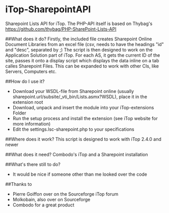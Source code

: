 # iTop-SharepointAPI
Sharepoint Lists API for iTop. The PHP-API itself is based on Thybag's https://github.com/thybag/PHP-SharePoint-Lists-API

##What does it do?
Firstly, the included file creates Sharepoint Online Document Libraries from an excel file (csv, needs to have the headings "id" and "desc", separated by ;)
The script is then designed to work on the Application Solution part of iTop. For each AS, it gets the current ID of the site, passes it onto a display script which displays the data inline on a tab calles Sharepoint Files. 
This can be expanded to work with other CIs, like Servers, Computers etc.

##How do I use it?
- Download your WSDL-file from Sharepoint online (usually sharepoint.url/subsite/_vti_bin/Lists.asmx?WSDL), place it in the extension root
- Download, unpack and insert the module into your iTop-extensions Folder
- Run the setup process and install the extension (see iTop website for more information)
- Edit the settings.lsc-sharepoint.php to your specifications

##Where does it work?
This script is designed to work with iTop 2.4.0 and newer

##What does it need?
Combodo's iTop and a Sharepoint installation

##What's there still to do?
- It would be nice if someone other than me looked over the code

##Thanks to
- Pierre Goiffon over on the Sourceforge iTop forum
- Molkobain, also over on Sourceforge
- Combodo for a great product
